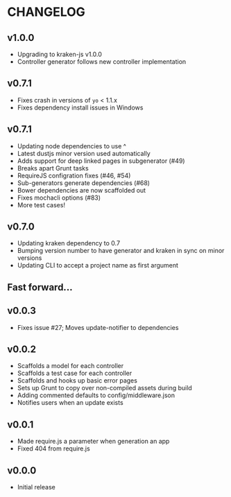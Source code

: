 # CHANGELOG


## v1.0.0

- Upgrading to kraken-js v1.0.0
- Controller generator follows new controller implementation


## v0.7.1

- Fixes crash in versions of `yo` < 1.1.x
- Fixes dependency install issues in Windows


## v0.7.1

- Updating node dependencies to use ^
- Latest dustjs minor version used automatically
- Adds support for deep linked pages in subgenerator (#49)
- Breaks apart Grunt tasks 
- RequireJS configration fixes (#46, #54)
- Sub-generators generate dependencies (#68)
- Bower dependencies are now scaffolded out
- Fixes mochacli options (#83)
- More test cases!


## v0.7.0

- Updating kraken dependency to 0.7
- Bumping version number to have generator and kraken in sync on minor versions
- Updating CLI to accept a project name as first argument


## Fast forward...


## v0.0.3

- Fixes issue #27; Moves update-notifier to dependencies


## v0.0.2

- Scaffolds a model for each controller
- Scaffolds a test case for each controller
- Scaffolds and hooks up basic error pages
- Sets up Grunt to copy over non-compiled assets during build
- Adding commented defaults to config/middleware.json
- Notifies users when an update exists


## v0.0.1

- Made require.js a parameter when generation an app
- Fixed 404 from require.js


## v0.0.0

- Initial release
